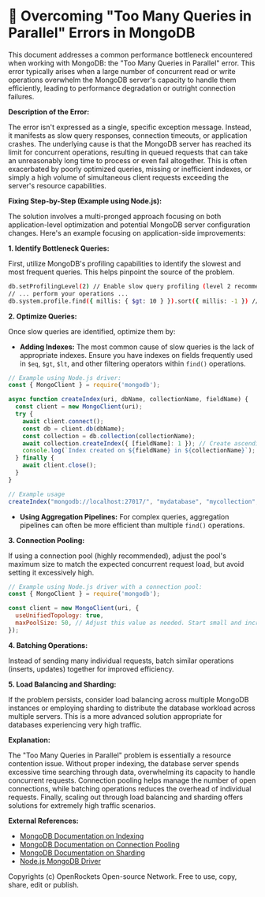 # 🐞 Overcoming "Too Many Queries in Parallel" Errors in MongoDB


This document addresses a common performance bottleneck encountered when working with MongoDB: the "Too Many Queries in Parallel" error. This error typically arises when a large number of concurrent read or write operations overwhelm the MongoDB server's capacity to handle them efficiently, leading to performance degradation or outright connection failures.


**Description of the Error:**

The error isn't expressed as a single, specific exception message. Instead, it manifests as slow query responses, connection timeouts, or application crashes. The underlying cause is that the MongoDB server has reached its limit for concurrent operations, resulting in queued requests that can take an unreasonably long time to process or even fail altogether.  This is often exacerbated by poorly optimized queries, missing or inefficient indexes, or simply a high volume of simultaneous client requests exceeding the server's resource capabilities.


**Fixing Step-by-Step (Example using Node.js):**

The solution involves a multi-pronged approach focusing on both application-level optimization and potential MongoDB server configuration changes.  Here's an example focusing on application-side improvements:

**1. Identify Bottleneck Queries:**

First, utilize MongoDB's profiling capabilities to identify the slowest and most frequent queries.  This helps pinpoint the source of the problem.

```bash
db.setProfilingLevel(2) // Enable slow query profiling (level 2 recommended)
// ... perform your operations ...
db.system.profile.find({ millis: { $gt: 10 } }).sort({ millis: -1 }) // Find slow queries (>10ms)
```

**2. Optimize Queries:**

Once slow queries are identified, optimize them by:

* **Adding Indexes:**  The most common cause of slow queries is the lack of appropriate indexes. Ensure you have indexes on fields frequently used in `$eq`, `$gt`, `$lt`, and other filtering operators within `find()` operations.

```javascript
// Example using Node.js driver:
const { MongoClient } = require('mongodb');

async function createIndex(uri, dbName, collectionName, fieldName) {
  const client = new MongoClient(uri);
  try {
    await client.connect();
    const db = client.db(dbName);
    const collection = db.collection(collectionName);
    await collection.createIndex({ [fieldName]: 1 }); // Create ascending index on fieldName
    console.log(`Index created on ${fieldName} in ${collectionName}`);
  } finally {
    await client.close();
  }
}

// Example usage
createIndex("mongodb://localhost:27017/", "mydatabase", "mycollection", "myfield");
```

* **Using Aggregation Pipelines:** For complex queries, aggregation pipelines can often be more efficient than multiple `find()` operations.


**3. Connection Pooling:**

If using a connection pool (highly recommended), adjust the pool's maximum size to match the expected concurrent request load, but avoid setting it excessively high.

```javascript
// Example using Node.js driver with a connection pool:
const { MongoClient } = require('mongodb');

const client = new MongoClient(uri, {
  useUnifiedTopology: true,
  maxPoolSize: 50, // Adjust this value as needed. Start small and increase gradually.
});
```

**4. Batching Operations:**

Instead of sending many individual requests, batch similar operations (inserts, updates) together for improved efficiency.


**5. Load Balancing and Sharding:**

If the problem persists, consider load balancing across multiple MongoDB instances or employing sharding to distribute the database workload across multiple servers.  This is a more advanced solution appropriate for databases experiencing very high traffic.


**Explanation:**

The "Too Many Queries in Parallel" problem is essentially a resource contention issue.  Without proper indexing, the database server spends excessive time searching through data, overwhelming its capacity to handle concurrent requests. Connection pooling helps manage the number of open connections, while batching operations reduces the overhead of individual requests. Finally, scaling out through load balancing and sharding offers solutions for extremely high traffic scenarios.


**External References:**

* [MongoDB Documentation on Indexing](https://www.mongodb.com/docs/manual/indexes/)
* [MongoDB Documentation on Connection Pooling](https://www.mongodb.com/docs/drivers/node/current/fundamentals/connections/)
* [MongoDB Documentation on Sharding](https://www.mongodb.com/docs/manual/sharding/)
* [Node.js MongoDB Driver](https://www.mongodb.com/docs/drivers/node/)


Copyrights (c) OpenRockets Open-source Network. Free to use, copy, share, edit or publish.

